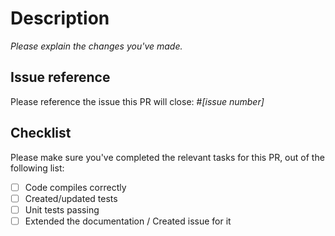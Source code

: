 # Description

_Please explain the changes you've made._

## Issue reference

<!--
We strive to have all PR being opened based on an issue, where the problem or feature have been discussed prior to implementation.
-->

Please reference the issue this PR will close: #_[issue number]_

## Checklist

Please make sure you've  completed the relevant tasks for this PR, out of the following list:

* [ ] Code compiles correctly
* [ ] Created/updated tests
* [ ] Unit tests passing
* [ ] Extended the documentation / Created issue for it
